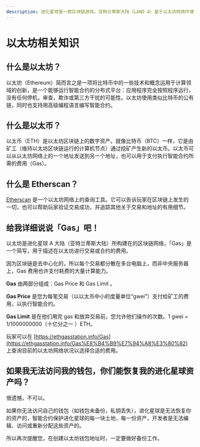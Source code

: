 ```yaml
---
description: 进化星球是一款区块链游戏，亚特兰蒂斯大陆（LAND A）基于以太坊网络环境，因此如果您想参与第一大陆的游戏，了解一些以太坊网络相关的知识会对您有很大帮助哦。
---
```


# 以太坊相关知识

## 什么是以太坊？

以太坊（Ethereum）简而言之是一项将比特币中的一些技术和概念运用于计算领域的创新，是一个能够运行智能合约的分布式平台：应用程序完全按照程序运行，没有任何停机，审查，欺诈或第三方干扰的可能性。以太坊使用类似比特币的公有链，同时也支持用高级编程语言编写智能合约。

## 什么是以太币？

以太币（ETH）是以太坊区块链上的数字资产。就像比特币（BTC）一样，它是由矿工（维持以太坊区块链运行的计算机节点）通过挖矿产生新的以太币。以太币可以从以太坊网络上的一个地址发送到另一个地址，也可以用于支付执行智能合约所需的费用（Gas）。

## 什么是 Etherscan？

[Etherscan](https://etherscan.io/) 是一个以太坊网络上的查询工具。它可以告诉玩家在区块链上发生的一切，也可以帮助玩家验证交易成功，并追踪其他关于交易和地址的有用细节。

## 给我详细说说「Gas」吧！

以太坊是进化星球 A 大陆（亚特兰蒂斯大陆）所构建在的区块链网络，「Gas」是一个简写，用于描述在以太坊进行交易或合约的费用。

因为区块链是去中心化的，所以每个交易都分散在多台电脑上，而非中央服务器上，Gas 费用也许支付耗费的大量计算能力。

**Gas** 由两部分组成：Gas Price 和 Gas Limit 。

**Gas Price** 是您为每笔交易（以以太币中小的度量单位“gwei”）支付给矿工的费用，以执行智能合约。

**Gas Limit** 是在他们用完 gas 和放弃交易前，您允许他们操作的次数。1 gwei = 1/1000000000（十亿分之一
）ETH。

玩家可以在 [https://ethgasstation.info/Gas](https://ethgasstation.info/Gas%E8%B4%B9%E7%94%A8%E3%80%82) 上查询目前的以太坊网络状况以选择合适的费用。

## 如果我无法访问我的钱包，你们能恢复我的进化星球资产吗？

很遗憾，不可以。

如果你无法访问自己的钱包（如钱包未备份，私钥丢失），进化星球是无法恢复你的资产的，智能合约保护进化星球的每一块土地，每一份资产，开发者是无法编辑、访问或重新分配这些资产的。

所以再次提醒您，在创建以太坊钱包地址时，一定要做好备份工作。



